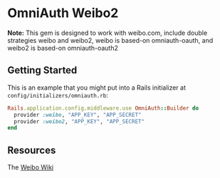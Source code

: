 # OmniAuth Weibo2

**Note:** This gem is designed to work with weibo.com,
include double strategies weibo and weibo2, weibo is based-on omniauth-oauth,
and weibo2 is based-on omniauth-oauth2

## Getting Started
This is an example that you might put into a Rails initializer at
`config/initializers/omniauth.rb`:

```ruby
Rails.application.config.middleware.use OmniAuth::Builder do
  provider :weibo, "APP_KEY", "APP_SECRET"
  provider :weibo2, "APP_KEY", "APP_SECRET"
end
```
## <a name="resources"></a>Resources
The [Weibo Wiki](http://open.weibo.com/wiki/Oauth2)

